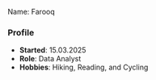Name: Farooq
### Profile
- **Started**: 15.03.2025
- **Role**: Data Analyst
- **Hobbies**: Hiking, Reading, and Cycling

